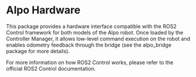 # Alpo Hardware #

This package provides a hardware interface compatible with the ROS2 Control framework for both models of the Alpo robot. Once loaded by the Controller Manager, it allows low-level command execution on the robot and enables odometry feedback through the bridge (see the alpo_bridge package for more details).

For more information on how ROS2 Control works, please refer to the official ROS2 Control documentation.
